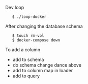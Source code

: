 
Dev loop
```
   $ ./loop-docker
```

After changing the database schema
```
   $ touch rm-vol
   $ docker-compose down
```

To add a column

* add to schema
* do schema change dance above
* add to column map in loader
* add to query
